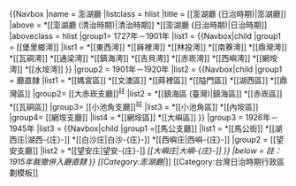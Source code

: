 {{Navbox
|name = 澎湖廳
|listclass  = hlist
|title = [[澎湖廳 (日治時期)|澎湖廳]]
|above =
*[[澎湖廳 (清治時期)|清治時期]]
*[[澎湖廳 (日治時期)|日治時期]]
|aboveclass = hlist
|group1= 1727年－1901年
|list1 = {{Navbox|child
 |group1 = [[堡里鄉澚]]
 |list1 = 
*[[東西澚]]
*[[嵵裡澚]]
*[[林投澚]]
*[[南藔澚]]
*[[鼎灣澚]]
*[[瓦硐澚]]
*[[通梁澚]]
*[[鎮海澚]]
*[[吉貝澚]]
*[[赤崁澚]]
*[[西嶼澚]]
*[[網垵澚]]
*[[水垵澚]]
 }}
|group2 = 1901年－1920年
|list2 = {{Navbox|child
 |group1 = 廳直隸
 |list1 = 
*[[媽宮區]]
*[[文澳區]]
*[[蒔裡區]]
*[[隘門區]]
*[[湖西區]]
*[[鼎灣區]]
 |group2= [[大赤崁支廳]]<sup>註</sup>
 |list2 = 
*[[鎮海區 (臺灣)|鎮海區]]
*[[赤崁區]]
*[[瓦硐區]]
 |group3= [[小池角支廳]]<sup>註</sup>
 |list3 = 
*[[小池角區]]
*[[內垵區]]
 |group4= [[網垵支廳]]
 |list4 = 
*[[網垵區]]
*[[大嶼區]]
 }}
|group3 = 1926年－1945年
|list3 = {{Navbox|child
 |group1 =[[馬公支廳]]
 |list1 = 
*[[馬公街]]
*[[湖西庄|湖西-{庄}-]]
*[[白沙庄|白沙-{庄}-]]
*[[西嶼庄|西嶼-{庄}-]]
 |group2 = [[望安支廳]]
 |list2 = 
*[[望安庄|望安-{庄}-]]
*[[大嶼庄|大嶼-{庄}-]]
 }}
|below = 註：1915年裁撤併入廳直隸
}}
<noinclude>
[[Category:澎湖廳|*]]
[[Category:台灣日治時期行政區劃模板]]
</noinclude>
